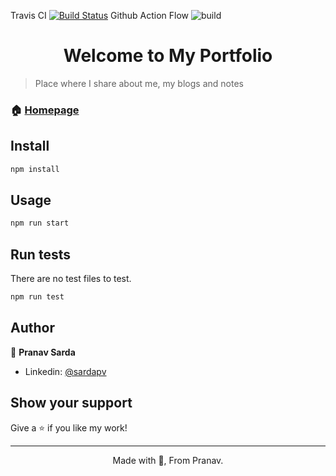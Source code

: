 Travis CI [![Build Status](https://travis-ci.com/sardapv/portfolio.svg?branch=main)](https://travis-ci.com/sardapv/portfolio) 
Github Action Flow ![build](https://github.com/sardapv/portfolio/workflows/build/badge.svg?branch=main)

<h1 align="center">Welcome to My Portfolio</h1>

> Place where I share about me, my blogs and notes

### 🏠 [Homepage](https://sardapv.github.io/portfolio)


## Install

```sh
npm install
```

## Usage

```sh
npm run start
```

## Run tests

There are no test files to test.

```sh
npm run test
```

## Author

👤 **Pranav Sarda**

* Linkedin: [@sardapv](https://www.linkedin.com/in/sardapv/)

## Show your support

Give a ⭐️ if you like my work!

***
<p align="center"> Made with 💚, From Pranav. </p> <br />
